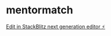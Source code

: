 # mentormatch

[Edit in StackBlitz next generation editor ⚡️](https://stackblitz.com/~/github.com/ianloe/mentormatch)